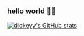 ### hello world 👋🏾

[![dickeyy's GitHub stats](https://github-readme-stats.vercel.app/api?username=dickeyy)](https://github.com/anuraghazra/github-readme-stats)
